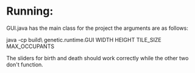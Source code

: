 # Running:
GUI.java has the main class for the project the arguments are as follows:

java -cp build\ genetic.runtime.GUI WIDTH HEIGHT TILE_SIZE MAX_OCCUPANTS


The sliders for birth and death should work correctly while the other two don't function.
